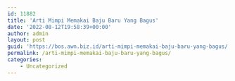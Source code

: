 ```yaml
---
id: 11882
title: 'Arti Mimpi Memakai Baju Baru Yang Bagus'
date: '2022-08-12T19:58:39+00:00'
author: admin
layout: post
guid: 'https://bos.awn.biz.id/arti-mimpi-memakai-baju-baru-yang-bagus/'
permalink: /arti-mimpi-memakai-baju-baru-yang-bagus/
categories:
    - Uncategorized
---
```


